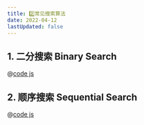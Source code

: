 ```yaml
---
title: 2️⃣常见搜索算法
date: 2022-04-12
lastUpdated: false
---
```


## 1. 二分搜索 Binary Search

@[code js](./02.搜索算法/01_二分搜索法_binarySearch.js)

## 2. 顺序搜索 Sequential Search

@[code js](./02.搜索算法/02_顺序搜索_sequentialSearch.js)
